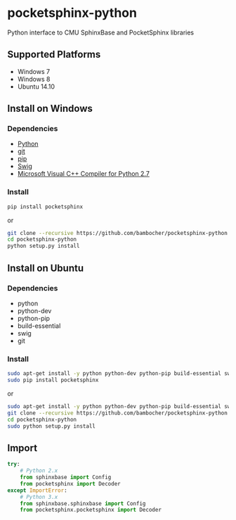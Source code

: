 pocketsphinx-python
===================

Python interface to CMU SphinxBase and PocketSphinx libraries

Supported Platforms
-------------------

- Windows 7
- Windows 8
- Ubuntu 14.10

Install on Windows
------------------

### Dependencies

- [Python](https://www.python.org/downloads/)
- [git](http://git-scm.com/downloads)
- [pip](https://pypi.python.org/pypi/pip/)
- [Swig](http://www.swig.org/download.html)
- [Microsoft Visual C++ Compiler for Python 2.7](http://aka.ms/vcpython27)

### Install

```bash
pip install pocketsphinx
```

or

```bash
git clone --recursive https://github.com/bambocher/pocketsphinx-python
cd pocketsphinx-python
python setup.py install
```

Install on Ubuntu
-----------------

### Dependencies

- python
- python-dev
- python-pip
- build-essential
- swig
- git

### Install

```bash
sudo apt-get install -y python python-dev python-pip build-essential swig git
sudo pip install pocketsphinx
```

or

```bash
sudo apt-get install -y python python-dev python-pip build-essential swig git
git clone --recursive https://github.com/bambocher/pocketsphinx-python
cd pocketsphinx-python
sudo python setup.py install
```

Import
------

```python
try:
    # Python 2.x
    from sphinxbase import Config
    from pocketsphinx import Decoder
except ImportError:
    # Python 3.x
    from sphinxbase.sphinxbase import Config
    from pocketsphinx.pocketsphinx import Decoder
```
